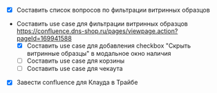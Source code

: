 - [x] Составить список вопросов по фильтрации витринных образцов
- Составить use case для фильтрации витринных образцов https://confluence.dns-shop.ru/pages/viewpage.action?pageId=169941588
	- [x] Составить use case для добавления checkbox "Скрыть витринные образцы" в модальное окно наличия
	- [ ] Составить use case для корзины
	- [ ] Составить use case для чекаута
- [x] Завести confluence для Клауда в Трайбе